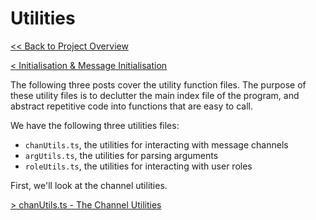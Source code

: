 # Utilities

[<< Back to Project Overview](defenderProject.md)

[< Initialisation & Message Initialisation](initialisationAndOnMessage.md)

The following three posts cover the utility function files. The purpose of these utility files is to declutter the main index file of the program, and abstract repetitive code into functions that are easy to call. 

We have the following three utilities files:
- `chanUtils.ts`, the utilities for interacting with message channels
- `argUtils.ts`, the utilities for parsing arguments
- `roleUtils.ts`, the utilities for interacting with user roles


First, we'll look at the channel utilities.

[> chanUtils.ts - The Channel Utilities](utilities/chanUtils.md)
